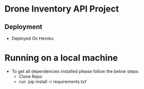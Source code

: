 # Drone Inventory API Project

## Deployment 
- Deployed On Heroku

# Running on a local machine
- To get all dependencies installed please follow the below steps:
    - Clone Repo 
    - run `pip install -r requirements.txt' 
